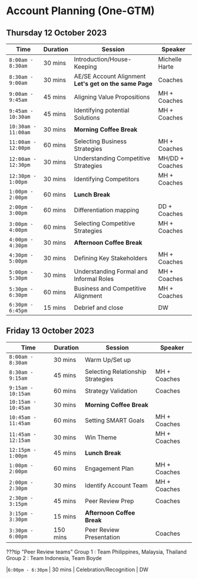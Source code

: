 # Account Planning (One-GTM)

## Thursday 12 October 2023


| Time | Duration | Session | Speaker |
|-------------------------|------|----------|----------------|
|`8:00am - 8:30am` | 30 mins  | Introduction/House-Keeping| Michelle Harte |
|`8:30am - 9:00am` | 30 mins  | AE/SE Account Alignment **Let's get on the same Page** | Coaches |
|`9:00am - 9:45am` | 45 mins  | Aligning Value Propositions  | MH + Coaches |
|`9:45am - 10:30am` | 45 mins  | Identifying potential Solutions   | MH + Coaches |
|`10:30am - 11:00am` | 30 mins  | **Morning Coffee Break** |
|`11:00am - 12:00pm `| 60 mins  | Selecting Business Strategies  | MH + Coaches |
|`12:00am - 12:30pm `| 30 mins  | Understanding Competitive Strategies   | MH/DD + Coaches |
|`12:30pm - 1:00pm `| 30 mins  | Identifying Competitors    | MH + Coaches |
|`1:00pm - 2:00pm` | 60 mins | **Lunch Break** |
|`2:00pm - 3:00pm`| 60 mins | Differentiation mapping | DD + Coaches |
|`3:00pm - 4:00pm`| 60 mins | Selecting Competitive Strategies  | MH + Coaches |
|`4:00pm - 4:30pm` | 30 mins | **Afternoon Coffee Break** |
|`4:30pm - 5:00pm`| 30 mins | Defining Key Stakeholders | MH + Coaches |
|`5:00pm - 5:30pm`| 30 mins | Understanding Formal and Informal Roles | MH + Coaches |
|`5:30pm - 6:30pm`| 60 mins | Business and Competitive Alignment | MH + Coaches |
|`6:30pm - 6:45pm` | 15 mins  | Debrief and close | DW |

## Friday 13 October 2023


| Time | Duration | Session | Speaker |
|-------------------------|------|----------|----------------|
|`8:00am - 8:30am` | 30 mins  | Warm Up/Set up |
|`8:30am - 9:15am` | 45 mins  | Selecting Relationship Strategies | MH + Coaches |
|`9:15am - 10:15am` | 60 mins  | Strategy Validation | Coaches |
|`10:15am - 10:45am` | 30 mins  | **Morning Coffee Break** |
|`10:45am - 11:45am `| 60 mins  | Setting SMART Goals  | MH + Coaches |
|`11:45am - 12:15am `| 30 mins  | Win Theme  | MH + Coaches |
|`12:15pm - 1:00pm` | 45 mins | **Lunch Break** |
|`1:00pm - 2:00pm `| 60 mins  | Engagement Plan  | MH + Coaches |
|`2:00pm - 2:30pm `| 30 mins  | Identify Account Team  | MH + Coaches |
|`2:30pm - 3:15pm `| 45 mins  | Peer Review Prep  | Coaches |
|`3:15pm - 3:30pm` | 15 mins | **Afternoon Coffee Break** |
|`3:30pm - 6:00pm `| 150 mins  | Peer Review Presentation  | Coaches |

???tip "Peer Review teams"
      Group 1 : Team Philippines, Malaysia, Thailand 
      Group 2 : Team Indonesia, Team Boyde
      

|`6:00pm - 6:30pm` | 30 mins  | Celebration/Recognition | DW